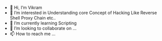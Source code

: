 - 👋 Hi, I’m Vikram
- 👀 I’m interested in Understanding core Concept of Hacking Like Reverse Shell Proxy Chain etc..
- 🌱 I’m currently learning Scripting
- 💞️ I’m looking to collaborate on ...
- 📫 How to reach me ...

<!---
Vikrami27/Vikrami27 is a ✨ special ✨ repository because its `README.md` (this file) appears on your GitHub profile.
You can click the Preview link to take a look at your changes.
--->
